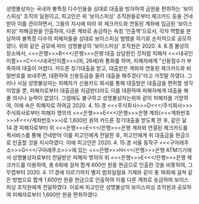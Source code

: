 성명불상자는 국내의 불특정 다수인들을 상대로 대출을 빙자하여 금원을 편취하는 ‘보이스피싱' 조직의 일원이고, 피고인은 위 ‘보이스피싱' 조직원들로부터 체크카드 등을 건네받아 이를 관리하면서, 그들의 지시에 따라 위 체크카드와 연동된 계좌에 입금된 ‘보이스피싱' 피해금원을 인출하여, 다른 계좌로 송금하는 속칭 ‘인출책'으로서, 각자 역할을 분담하여 불특정 다수의 피해자들을 상대로 보이스피싱 범행을 하기로 순차적으로 공모하였다.
위와 같은 공모에 따라 성명불상의 ‘보이스피싱' 조직원은 2020. 4. 8.경 불상의 장소에서, <<<은행>>>B<<</은행>>>은행 대출 상담원인 것처럼 피해자 <<<내국인이름>>>C<<</내국인이름>>>(여, 26세)와 통화를 하며, 피해자에게 "신용점수가 부족하여 대출이 어렵다. 카드론 장기대출을 받고, 대출받은 계좌와 연동된 체크카드와 비밀번호를 보내주면, 대환하여 신용등급을 올려 대출을 해주겠다"라고 거짓말 하였다.
그러나 사실 성명불상자는 피해자가 신용카드 회사를 통해 대출받은 대출금을 편취할 생각이었을 뿐, 피해자로부터 대출금을 지급받더라도 이를 대환하여 피해자에게 대출을 해 줄 의사나 능력이 없었다.
그럼에도 불구하고 성명불상자는위와 같이 피해자를 기망하여, 이에 속은 피해자로 하여금 2020. 4. 10.경 <<<주식회사>>>D<<</주식회사>>> 주식회사로부터 피해자 명의의 <<<은행>>>E<<</은행>>>은행 계좌(<<<계좌번호>>>F<<</계좌번호>>>)로 1,600만 원의 카드론 장기대출을 받도록 한 후, 같은 달 14.경 피해자로부터 위 <<<은행>>>E<<</은행>>>은행 계좌와 연결된 체크카드를 퀵서비스를 통해 건네받아 이를 피고인에게 전달한 후, 피고인에게 위 대출금을 현금으로 인출할 것을 지시하였다.
이에 피고인은 2020. 4. 15.경 서울 동작구 <<<구아래주소>>>G<<</구아래주소>>>에 있는 <<<은행>>>H<<</은행>>>은행 ATM기기에서 성명불상자로부터 전달받은 피해자 명의의 위 <<<은행>>>E<<</은행>>>은행 체크카드를 이용하여, 총 6회에 걸쳐 합계 600만 원을 현금으로 인출한 것을 비롯하여, 그 무렵부터 2020. 4. 17.경에 이르기까지 별지 범죄일람표 기재와 같이 총 16회에 걸쳐 같은 방법으로 합계 1,600만 원을 현금으로 인출하여 이를 다른 계좌로 송금하여 보이스피싱 조직원에게 전달하였다.
이로써 피고인은 성명불상의 보이스피싱 조직원과 공모하여 피해자로부터 1,600만 원을 편취하였다.